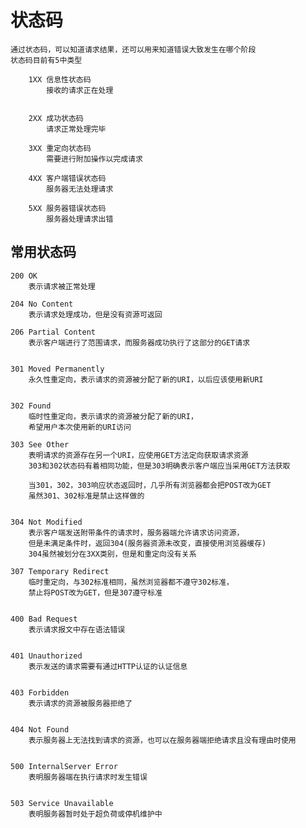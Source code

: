 # 状态码
    通过状态码，可以知道请求结果，还可以用来知道错误大致发生在哪个阶段
    状态码目前有5中类型

        1XX 信息性状态码
            接收的请求正在处理
        

        2XX 成功状态码
            请求正常处理完毕
        
        3XX 重定向状态码
            需要进行附加操作以完成请求
        
        4XX 客户端错误状态码
            服务器无法处理请求
        
        5XX 服务器错误状态码
            服务器处理请求出错

## 常用状态码

    200 OK
        表示请求被正常处理

    204 No Content
        表示请求处理成功，但是没有资源可返回
    
    206 Partial Content
        表示客户端进行了范围请求，而服务器成功执行了这部分的GET请求
    

    301 Moved Permanently
        永久性重定向，表示请求的资源被分配了新的URI，以后应该使用新URI

    
    302 Found
        临时性重定向，表示请求的资源被分配了新的URI，
        希望用户本次使用新的URI访问

    303 See Other
        表明请求的资源存在另一个URI，应使用GET方法定向获取请求资源
        303和302状态码有着相同功能，但是303明确表示客户端应当采用GET方法获取
    
        当301，302，303响应状态返回时，几乎所有浏览器都会把POST改为GET
        虽然301、302标准是禁止这样做的


    304 Not Modified
        表示客户端发送附带条件的请求时，服务器端允许请求访问资源，
        但是未满足条件时，返回304(服务器资源未改变，直接使用浏览器缓存)
        304虽然被划分在3XX类别，但是和重定向没有关系
    
    307 Temporary Redirect
        临时重定向，与302标准相同，虽然浏览器都不遵守302标准，
        禁止将POST改为GET，但是307遵守标准

    
    400 Bad Request
        表示请求报文中存在语法错误

    
    401 Unauthorized
        表示发送的请求需要有通过HTTP认证的认证信息

    
    403 Forbidden
        表示请求的资源被服务器拒绝了
    

    404 Not Found
        表示服务器上无法找到请求的资源，也可以在服务器端拒绝请求且没有理由时使用

    
    500 InternalServer Error
        表明服务器端在执行请求时发生错误
    
    
    503 Service Unavailable
        表明服务器暂时处于超负荷或停机维护中
        
    